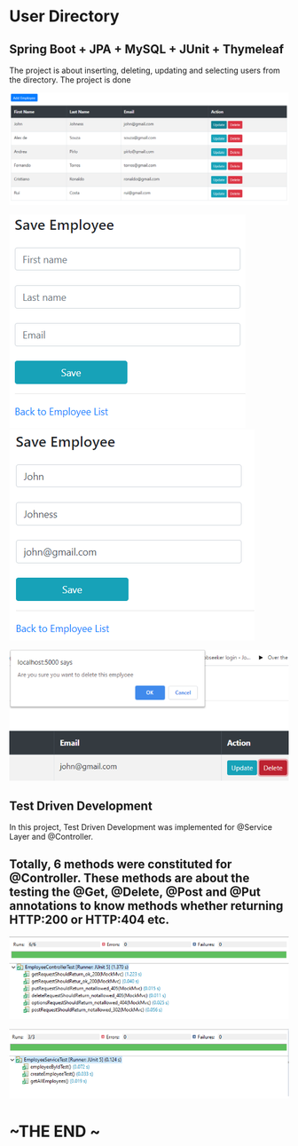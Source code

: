 # User Directory

## Spring Boot + JPA + MySQL + JUnit + Thymeleaf
The project is about inserting, deleting, updating and selecting users from the directory. The project is done



 ![alt text](./EmployeeDirectory.png)

 ![alt text](./Insert.png)  ![alt text](./Update.png)
 
 ![alt text](./Delete.png)



## Test Driven Development

In this project, Test Driven Development was implemented for @Service Layer and @Controller.

Totally, 6 methods were constituted for @Controller. These methods are about the testing the @Get, @Delete, @Post and @Put annotations to know methods whether returning HTTP:200 or HTTP:404 etc. 
 - 

 ![alt text](./Controller.png)


 ![alt text](./ServiceLayer.png)


# ~THE END ~






